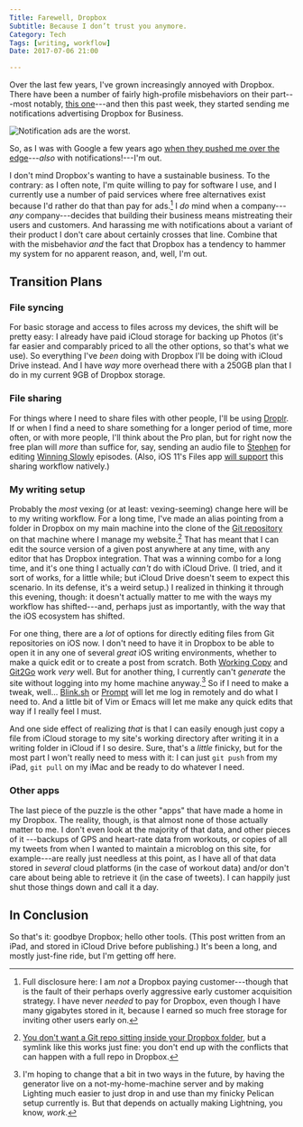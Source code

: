 ```yaml
---
Title: Farewell, Dropbox
Subtitle: Because I don’t trust you anymore.
Category: Tech
Tags: [writing, workflow]
Date: 2017-07-06 21:00

---
```


Over the last few years, I've grown increasingly annoyed with Dropbox. There have been a number of fairly high-profile misbehaviors on their part---most notably, [this one][1]---and then this past week, they started sending me notifications advertising Dropbox for Business.

![Notification ads are the worst.](https://f001.backblazeb2.com/file/chriskrycho-com/images/bad-dropbox.png)

So, as I was with Google a few years ago [when they pushed me over the edge][2]---*also* with notifications!---I'm out.

I don't mind Dropbox's wanting to have a sustainable business. To the contrary: as I often note, I'm quite willing to pay for software I use, and I currently use a number of paid services where free alternatives exist because I'd rather do that than pay for ads.[^1] I *do* mind when a company---*any* company---decides that building their business means mistreating their users and customers. And harassing me with notifications about a variant of their product I don't care about certainly crosses that line. Combine that with the misbehavior *and* the fact that Dropbox has a tendency to hammer my system for no apparent reason, and, well, I'm out.

## Transition Plans

### File syncing

For basic storage and access to files across my devices, the shift will be pretty easy: I already have paid iCloud storage for backing up Photos (it's far easier and comparably priced to all the other options, so that's what we use). So everything I've *been* doing with Dropbox I'll be doing with iCloud Drive instead. And I have *way* more overhead there with a 250GB plan that I do in my current 9GB of Dropbox storage.

### File sharing

For things where I need to share files with other people, I'll be using [Droplr][3]. If or when I find a need to share something for a longer period of time, more often, or with more people, I'll think about the Pro plan, but for right now the free plan will *more* than suffice for, say, sending an audio file to [Stephen][4] for editing [Winning Slowly][5] episodes. (Also, iOS 11's Files app [will support][6] this sharing workflow natively.)

### My writing setup

Probably the *most* vexing (or at least: vexing-seeming) change here will be to my writing workflow. For a long time, I've made an alias pointing from a folder in Dropbox on my main machine into the clone of the [Git repository][7] on that machine where I manage my website.[^2] That has meant that I can edit the source version of a given post anywhere at any time, with any editor that has Dropbox integration. That was a winning combo for a long time, and it's one thing I actually *can't* do with iCloud Drive. (I tried, and it sort of works, for a little while; but iCloud Drive doesn't seem to expect this scenario. In its defense, it's a weird setup.) I realized in thinking it through this evening, though: it doesn't actually matter to me with the ways my workflow has shifted---and, perhaps just as importantly, with the way that the iOS ecosystem has shifted.

For one thing, there are a *lot* of options for directly editing files from Git repositories on iOS now. I don't need to have it in Dropbox to be able to open it in any one of several *great* iOS writing environments, whether to make a quick edit or to create a post from scratch. Both [Working Copy][9] and [Git2Go][10] work *very* well. But for another thing, I currently can't *generate* the site without logging into my home machine anyway.[^3] So if I need to make a tweak, well... [Blink.sh][11] or [Prompt][12] will let me log in remotely and do what I need to. And a little bit of Vim or Emacs will let me make any quick edits that way if I really feel I must.

And one side effect of realizing *that* is that I can easily enough just copy a file from iCloud storage to my site's working directory after writing it in a writing folder in iCloud if I so desire. Sure, that's a *little* finicky, but for the most part I won't really need to mess with it: I can just `git push` from my iPad, `git pull` on my iMac and be ready to do whatever I need.

### Other apps

The last piece of the puzzle is the other "apps" that have made a home in my Dropbox. The reality, though, is that almost none of those actually matter to me. I don't even look at the majority of that data, and other pieces of it ---backups of GPS and heart-rate data from workouts, or copies of all my tweets from when I wanted to maintain a microblog on this site, for example---are really just needless at this point, as I have all of that data stored in *several* cloud platforms (in the case of workout data) and/or don't care about being able to retrieve it (in the case of tweets). I can happily just shut those things down and call it a day.

## In Conclusion

So that's it: goodbye Dropbox; hello other tools. (This post written from an iPad, and stored in iCloud Drive before publishing.) It's been a long, and mostly just-fine ride, but I'm getting off here.

[^1]:	Full disclosure here: I am *not* a Dropbox paying customer---though that is the fault of their perhaps overly aggressive early customer acquisition strategy. I have never *needed* to pay for Dropbox, even though I have many gigabytes stored in it, because I earned so much free storage for inviting other users early on.

[^2]:	[You don't want a Git repo sitting inside your Dropbox folder][8], but a symlink like this works just fine: you don't end up with the conflicts that can happen with a full repo in Dropbox.

[^3]:	I'm hoping to change that a bit in two ways in the future, by having the generator live on a not-my-home-machine server and by making Lighting much easier to just drop in and use than my finicky Pelican setup currently is. But that depends on actually making Lightning, you know, *work*.

[1]:	http://applehelpwriter.com/2016/07/28/revealing-dropboxs-dirty-little-security-hack/
[2]:	http://v4.chriskrycho.com/2014/goodbye-chrome.html "Goodbye, Chrome: You're just too creepy now."
[3]:	https://droplr.com
[4]:	http://independentclauses.com
[5]:	http://www.winningslowly.org
[6]:	https://www.imore.com/files-app "iOS 11's Files app FAQ"
[7]:	https://github.com/chriskrycho/chriskrycho.com
[8]:	https://stackoverflow.com/questions/19305033/why-is-putting-git-repositories-inside-of-a-dropbox-folder-not-recommended
[9]:	https://workingcopyapp.com/
[10]:	https://git2go.com
[11]:	http://www.blink.sh
[12]:	https://www.panic.com/prompt/
